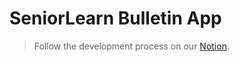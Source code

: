 # SeniorLearn Bulletin App

> Follow the development process on our [Notion](https://www.notion.so/leeloos/SL-mobile-app-1c1e21e50cf88080bd14eadd85a9889a?pvs=4).
